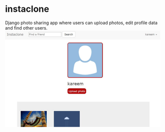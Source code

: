 # instaclone
Django photo sharing app where users can upload photos, edit profile data and find other users.
![alt text](https://github.com/Kareem-F/instaclone/blob/master/preview/profile.JPG)


